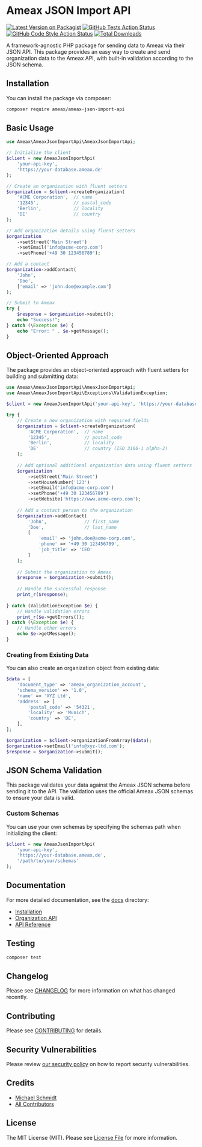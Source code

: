 # Ameax JSON Import API

[![Latest Version on Packagist](https://img.shields.io/packagist/v/ameax/ameax-json-import-api.svg?style=flat-square)](https://packagist.org/packages/ameax/ameax-json-import-api)
[![GitHub Tests Action Status](https://img.shields.io/github/actions/workflow/status/ameax/ameax-json-import-api/run-tests.yml?branch=main&label=tests&style=flat-square)](https://github.com/ameax/ameax-json-import-api/actions?query=workflow%3Arun-tests+branch%3Amain)
[![GitHub Code Style Action Status](https://img.shields.io/github/actions/workflow/status/ameax/ameax-json-import-api/fix-php-code-style-issues.yml?branch=main&label=code%20style&style=flat-square)](https://github.com/ameax/ameax-json-import-api/actions?query=workflow%3A"Fix+PHP+code+style+issues"+branch%3Amain)
[![Total Downloads](https://img.shields.io/packagist/dt/ameax/ameax-json-import-api.svg?style=flat-square)](https://packagist.org/packages/ameax/ameax-json-import-api)

A framework-agnostic PHP package for sending data to Ameax via their JSON API. This package provides an easy way to create and send organization data to the Ameax API, with built-in validation according to the JSON schema.

## Installation

You can install the package via composer:

```bash
composer require ameax/ameax-json-import-api
```

## Basic Usage

```php
use Ameax\AmeaxJsonImportApi\AmeaxJsonImportApi;

// Initialize the client
$client = new AmeaxJsonImportApi(
    'your-api-key',
    'https://your-database.ameax.de'
);

// Create an organization with fluent setters
$organization = $client->createOrganization(
    'ACME Corporation',  // name
    '12345',             // postal_code
    'Berlin',            // locality
    'DE'                 // country
);

// Add organization details using fluent setters
$organization
    ->setStreet('Main Street')
    ->setEmail('info@acme-corp.com')
    ->setPhone('+49 30 123456789');

// Add a contact
$organization->addContact(
    'John',
    'Doe',
    ['email' => 'john.doe@example.com']
);

// Submit to Ameax
try {
    $response = $organization->submit();
    echo "Success!";
} catch (\Exception $e) {
    echo "Error: " . $e->getMessage();
}
```

## Object-Oriented Approach

The package provides an object-oriented approach with fluent setters for building and submitting data:

```php
use Ameax\AmeaxJsonImportApi\AmeaxJsonImportApi;
use Ameax\AmeaxJsonImportApi\Exceptions\ValidationException;

$client = new AmeaxJsonImportApi('your-api-key', 'https://your-database.ameax.de');

try {
    // Create a new organization with required fields
    $organization = $client->createOrganization(
        'ACME Corporation',  // name
        '12345',             // postal_code
        'Berlin',            // locality
        'DE'                 // country (ISO 3166-1 alpha-2)
    );
    
    // Add optional additional organization data using fluent setters
    $organization
        ->setStreet('Main Street')
        ->setHouseNumber('123')
        ->setEmail('info@acme-corp.com')
        ->setPhone('+49 30 123456789')
        ->setWebsite('https://www.acme-corp.com');
    
    // Add a contact person to the organization
    $organization->addContact(
        'John',              // first_name
        'Doe',               // last_name
        [
            'email' => 'john.doe@acme-corp.com',
            'phone' => '+49 30 123456789',
            'job_title' => 'CEO'
        ]
    );
    
    // Submit the organization to Ameax
    $response = $organization->submit();
    
    // Handle the successful response
    print_r($response);
    
} catch (ValidationException $e) {
    // Handle validation errors
    print_r($e->getErrors());
} catch (\Exception $e) {
    // Handle other errors
    echo $e->getMessage();
}
```

### Creating from Existing Data

You can also create an organization object from existing data:

```php
$data = [
    'document_type' => 'ameax_organization_account',
    'schema_version' => '1.0',
    'name' => 'XYZ Ltd',
    'address' => [
        'postal_code' => '54321',
        'locality' => 'Munich',
        'country' => 'DE',
    ],
];

$organization = $client->organizationFromArray($data);
$organization->setEmail('info@xyz-ltd.com');
$response = $organization->submit();
```

## JSON Schema Validation

This package validates your data against the Ameax JSON schema before sending it to the API. The validation uses the official Ameax JSON schemas to ensure your data is valid.

### Custom Schemas

You can use your own schemas by specifying the schemas path when initializing the client:

```php
$client = new AmeaxJsonImportApi(
    'your-api-key',
    'https://your-database.ameax.de',
    '/path/to/your/schemas'
);
```

## Documentation

For more detailed documentation, see the [docs](docs) directory:

- [Installation](docs/installation.md)
- [Organization API](docs/organizations.md)
- [API Reference](docs/api-reference.md)

## Testing

```bash
composer test
```

## Changelog

Please see [CHANGELOG](CHANGELOG.md) for more information on what has changed recently.

## Contributing

Please see [CONTRIBUTING](CONTRIBUTING.md) for details.

## Security Vulnerabilities

Please review [our security policy](../../security/policy) on how to report security vulnerabilities.

## Credits

- [Michael Schmidt](https://github.com/69188126+ms-aranes)
- [All Contributors](../../contributors)

## License

The MIT License (MIT). Please see [License File](LICENSE.md) for more information.